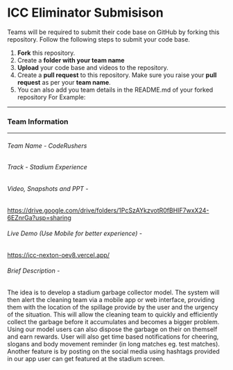 # ICC Eliminator Submisison
Teams will be required to submit their code base on GitHub by forking this repository.
Follow the following steps to submit your code base.
1. **Fork** this repository.
1. Create a **folder with your team name**
1. **Upload** your code base and videos to the repository.
1. Create a **pull request** to this repository. Make sure you raise your **pull request** as per your **team name**.
1. You can also add you team details in the README.md of your forked repository
For Example:
------------
### Team Information
------------
###### Team Name - CodeRushers
###### Track - Stadium Experience
###### Video, Snapshots and PPT - 
https://drive.google.com/drive/folders/1PcSzAYkzvotR0fBHIF7wxX24-6EZnrGa?usp=sharing
###### Live Demo (Use Mobile for better experience) - 
https://icc-nexton-oev8.vercel.app/
###### Brief Description - 
The idea is to develop a stadium garbage collector model. The system will then alert the cleaning team via a mobile app or web interface, providing them with the location of the spillage provide by the user and the urgency of the situation. This will allow the cleaning team to quickly and efficiently collect the garbage before it accumulates and becomes a bigger problem. Using our model users can also dispose the garbage on their on themself and earn rewards. User will also get time based notifications for cheering, slogans and body movement reminder (in long matches eg. test matches). Another feature is by posting on the social media using hashtags provided in our app user can get featured at the stadium screen.
